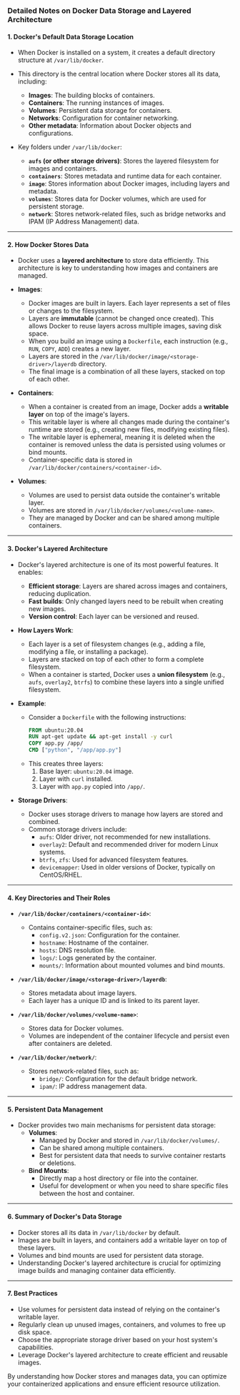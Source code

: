 ### Detailed Notes on Docker Data Storage and Layered Architecture

#### 1. **Docker's Default Data Storage Location**
   - When Docker is installed on a system, it creates a default directory structure at `/var/lib/docker`.
   - This directory is the central location where Docker stores all its data, including:
     - **Images**: The building blocks of containers.
     - **Containers**: The running instances of images.
     - **Volumes**: Persistent data storage for containers.
     - **Networks**: Configuration for container networking.
     - **Other metadata**: Information about Docker objects and configurations.

   - Key folders under `/var/lib/docker`:
     - **`aufs` (or other storage drivers)**: Stores the layered filesystem for images and containers.
     - **`containers`**: Stores metadata and runtime data for each container.
     - **`image`**: Stores information about Docker images, including layers and metadata.
     - **`volumes`**: Stores data for Docker volumes, which are used for persistent storage.
     - **`network`**: Stores network-related files, such as bridge networks and IPAM (IP Address Management) data.

---

#### 2. **How Docker Stores Data**
   - Docker uses a **layered architecture** to store data efficiently. This architecture is key to understanding how images and containers are managed.

   - **Images**:
     - Docker images are built in layers. Each layer represents a set of files or changes to the filesystem.
     - Layers are **immutable** (cannot be changed once created). This allows Docker to reuse layers across multiple images, saving disk space.
     - When you build an image using a `Dockerfile`, each instruction (e.g., `RUN`, `COPY`, `ADD`) creates a new layer.
     - Layers are stored in the `/var/lib/docker/image/<storage-driver>/layerdb` directory.
     - The final image is a combination of all these layers, stacked on top of each other.

   - **Containers**:
     - When a container is created from an image, Docker adds a **writable layer** on top of the image's layers.
     - This writable layer is where all changes made during the container's runtime are stored (e.g., creating new files, modifying existing files).
     - The writable layer is ephemeral, meaning it is deleted when the container is removed unless the data is persisted using volumes or bind mounts.
     - Container-specific data is stored in `/var/lib/docker/containers/<container-id>`.

   - **Volumes**:
     - Volumes are used to persist data outside the container's writable layer.
     - Volumes are stored in `/var/lib/docker/volumes/<volume-name>`.
     - They are managed by Docker and can be shared among multiple containers.

---

#### 3. **Docker's Layered Architecture**
   - Docker's layered architecture is one of its most powerful features. It enables:
     - **Efficient storage**: Layers are shared across images and containers, reducing duplication.
     - **Fast builds**: Only changed layers need to be rebuilt when creating new images.
     - **Version control**: Each layer can be versioned and reused.

   - **How Layers Work**:
     - Each layer is a set of filesystem changes (e.g., adding a file, modifying a file, or installing a package).
     - Layers are stacked on top of each other to form a complete filesystem.
     - When a container is started, Docker uses a **union filesystem** (e.g., `aufs`, `overlay2`, `btrfs`) to combine these layers into a single unified filesystem.

   - **Example**:
     - Consider a `Dockerfile` with the following instructions:
       ```dockerfile
       FROM ubuntu:20.04
       RUN apt-get update && apt-get install -y curl
       COPY app.py /app/
       CMD ["python", "/app/app.py"]
       ```
     - This creates three layers:
       1. Base layer: `ubuntu:20.04` image.
       2. Layer with `curl` installed.
       3. Layer with `app.py` copied into `/app/`.

   - **Storage Drivers**:
     - Docker uses storage drivers to manage how layers are stored and combined.
     - Common storage drivers include:
       - `aufs`: Older driver, not recommended for new installations.
       - `overlay2`: Default and recommended driver for modern Linux systems.
       - `btrfs`, `zfs`: Used for advanced filesystem features.
       - `devicemapper`: Used in older versions of Docker, typically on CentOS/RHEL.

---

#### 4. **Key Directories and Their Roles**
   - **`/var/lib/docker/containers/<container-id>`**:
     - Contains container-specific files, such as:
       - `config.v2.json`: Configuration for the container.
       - `hostname`: Hostname of the container.
       - `hosts`: DNS resolution file.
       - `logs/`: Logs generated by the container.
       - `mounts/`: Information about mounted volumes and bind mounts.

   - **`/var/lib/docker/image/<storage-driver>/layerdb`**:
     - Stores metadata about image layers.
     - Each layer has a unique ID and is linked to its parent layer.

   - **`/var/lib/docker/volumes/<volume-name>`**:
     - Stores data for Docker volumes.
     - Volumes are independent of the container lifecycle and persist even after containers are deleted.

   - **`/var/lib/docker/network/`**:
     - Stores network-related files, such as:
       - `bridge/`: Configuration for the default bridge network.
       - `ipam/`: IP address management data.

---

#### 5. **Persistent Data Management**
   - Docker provides two main mechanisms for persistent data storage:
     - **Volumes**:
       - Managed by Docker and stored in `/var/lib/docker/volumes/`.
       - Can be shared among multiple containers.
       - Best for persistent data that needs to survive container restarts or deletions.
     - **Bind Mounts**:
       - Directly map a host directory or file into the container.
       - Useful for development or when you need to share specific files between the host and container.

---

#### 6. **Summary of Docker's Data Storage**
   - Docker stores all its data in `/var/lib/docker` by default.
   - Images are built in layers, and containers add a writable layer on top of these layers.
   - Volumes and bind mounts are used for persistent data storage.
   - Understanding Docker's layered architecture is crucial for optimizing image builds and managing container data efficiently.

---

#### 7. **Best Practices**
   - Use volumes for persistent data instead of relying on the container's writable layer.
   - Regularly clean up unused images, containers, and volumes to free up disk space.
   - Choose the appropriate storage driver based on your host system's capabilities.
   - Leverage Docker's layered architecture to create efficient and reusable images.

By understanding how Docker stores and manages data, you can optimize your containerized applications and ensure efficient resource utilization.
